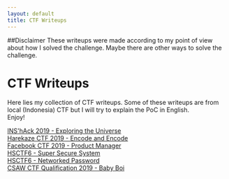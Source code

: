 ```yaml
---
layout: default
title: CTF Writeups
---
```

##Disclaimer
These writeups were made according to my point of view about how I solved the challenge. Maybe there are other ways to solve the challenge.
# CTF Writeups
Here lies my collection of CTF writeups. Some of these writeups are from local (Indonesia) CTF but I will try to explain the PoC in English.
<br>
Enjoy!<br>

[INS'hAck 2019 - Exploring the Universe](https://arkangels.github.io/ctf/inshack2019/exploring_the_universe/)<br>
[Harekaze CTF 2019 - Encode and Encode](https://arkangels.github.io/ctf/harekazectf2019/encode_and_encode/)<br>
[Facebook CTF 2019 - Product Manager](https://arkangels.github.io/ctf/facebookctf2019/product_manager/)<br>
[HSCTF6 - Super Secure System](https://arkangels.github.io/ctf/hsctf6/super_secure_system/)<br>
[HSCTF6 - Networked Password](https://arkangels.github.io/ctf/hsctf6/networked_password/)<br>
[CSAW CTF Qualification 2019 - Baby Boi](https://arkangels.github.io/ctf/csaw2019/baby_boi/)
